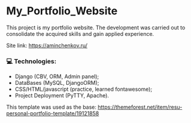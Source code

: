 # My_Portfolio_Website
This project is my portfolio website. The development was carried out to consolidate the acquired skills and gain applied experience.

Site link: https://aminchenkov.ru/

### :computer: Technologies:
- Django (CBV, ORM, Admin panel);
- DataBases (MySQL, DjangoORM);
- CSS/HTML/javascript (practice, learned fontawesome);
- Project Deployment (PyTTY, Apache).



This template was used as the base: https://themeforest.net/item/resu-personal-portfolio-template/19121858

